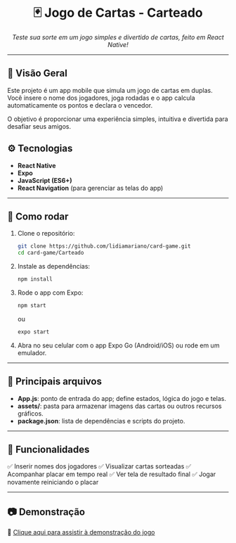 <h1 align="center">🃏 Jogo de Cartas - Carteado</h1>

<p align="center">
  <em>Teste sua sorte em um jogo simples e divertido de cartas, feito em React Native!</em>
</p>

---

## 📱 Visão Geral

Este projeto é um app mobile que simula um jogo de cartas em duplas. Você insere o nome dos jogadores, joga rodadas e o app calcula automaticamente os pontos e declara o vencedor.

O objetivo é proporcionar uma experiência simples, intuitiva e divertida para desafiar seus amigos.

## ⚙️ Tecnologias

- **React Native**
- **Expo**
- **JavaScript (ES6+)**
- **React Navigation** (para gerenciar as telas do app)

---

## 🚀 Como rodar

1. Clone o repositório:
   
    ```bash
    git clone https://github.com/lidiamariano/card-game.git
    cd card-game/Carteado
    ````

2. Instale as dependências:

   ```bash
   npm install
   ```

3. Rode o app com Expo:

   ```bash
   npm start
   ```

   ou

   ```bash
   expo start
   ```

5. Abra no seu celular com o app Expo Go (Android/iOS) ou rode em um emulador.

---

## 📂 Principais arquivos

* **App.js**: ponto de entrada do app; define estados, lógica do jogo e telas.
* **assets/**: pasta para armazenar imagens das cartas ou outros recursos gráficos.
* **package.json**: lista de dependências e scripts do projeto.

---

## 🎨 Funcionalidades

✅ Inserir nomes dos jogadores
✅ Visualizar cartas sorteadas
✅ Acompanhar placar em tempo real
✅ Ver tela de resultado final
✅ Jogar novamente reiniciando o placar

---

## 📷 Demonstração

🔗 [Clique aqui para assistir à demonstração do jogo](https://drive.google.com/file/d/1nXHwc5EDY1Gx2LkeelEeS8hS29pfpX4n/view?usp=sharing)
